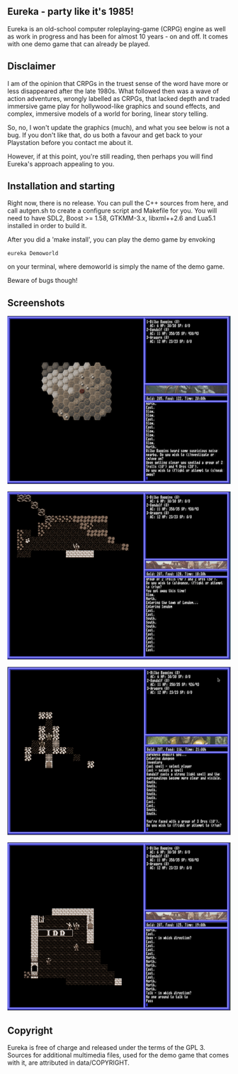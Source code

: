 ## Eureka - party like it's 1985!
Eureka is an old-school computer roleplaying-game (CRPG) engine as well as work in progress and has been for almost 10 years - on and off.
It comes with one demo game that can already be played.

## Disclaimer
I am of the opinion that CRPGs in the truest sense of the word have more or less disappeared after the late 1980s. 
What followed then was a wave of action adventures, wrongly labelled as CRPGs, that lacked depth and traded immersive game play for hollywood-like
graphics and sound effects, and complex, immersive models of a world for boring, linear story telling.

So, no, I won't update the graphics (much), and what you see below is not a bug.
If you don't like that, do us both a favour and get back to your Playstation before you contact me about it.

However, if at this point, you're still reading, then perhaps you will find Eureka's approach appealing to you.

## Installation and starting
Right now, there is no release. You can pull the C++ sources from here, and call autgen.sh to create a configure script and Makefile for you.
You will need to have SDL2, Boost >= 1.58, GTKMM-3.x, libxml++2.6 and Lua5.1 installed in order to build it.

After you did a 'make install', you can play the demo game by envoking

    eureka Demoworld

on your terminal, where demoworld is simply the name of the demo game.

Beware of bugs though!

## Screenshots

![Wilderness](docs/img/out.gif)

![Indoors](docs/img/lendom.gif)

![Battle](docs/img/battle.gif)

![Conversation](docs/img/talk.gif)

## Copyright

Eureka is free of charge and released under the terms of the GPL 3. Sources for additional multimedia files,
used for the demo game that comes with it, are attributed in data/COPYRIGHT.
